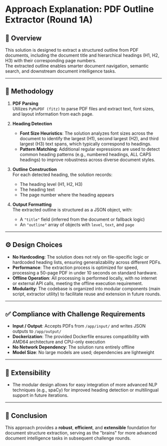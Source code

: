 # Approach Explanation: PDF Outline Extractor (Round 1A)

## 🧾 Overview

This solution is designed to extract a structured outline from PDF documents, including the document title and hierarchical headings (H1, H2, H3) with their corresponding page numbers.  
The extracted outline enables smarter document navigation, semantic search, and downstream document intelligence tasks.

---

## 🧠 Methodology

1. **PDF Parsing**  
   Utilizes `PyMuPDF (fitz)` to parse PDF files and extract text, font sizes, and layout information from each page.

2. **Heading Detection**
   - **Font Size Heuristics**: The solution analyzes font sizes across the document to identify the largest (H1), second largest (H2), and third largest (H3) text spans, which typically correspond to headings.
   - **Pattern Matching**: Additional regular expressions are used to detect common heading patterns (e.g., numbered headings, ALL CAPS headings) to improve robustness across diverse document styles.

3. **Outline Construction**  
   For each detected heading, the solution records:
   - The heading level (H1, H2, H3)
   - The heading text
   - The page number where the heading appears

4. **Output Formatting**  
   The extracted outline is structured as a JSON object, with:
   - A `"title"` field (inferred from the document or fallback logic)
   - An `"outline"` array of objects with `level`, `text`, and `page`

---

## ⚙️ Design Choices

- **No Hardcoding**: The solution does not rely on file-specific logic or hardcoded heading lists, ensuring generalizability across different PDFs.
- **Performance**: The extraction process is optimized for speed, processing a 50-page PDF in under 10 seconds on standard hardware.
- **Offline Operation**: All processing is performed locally, with no internet or external API calls, meeting the offline execution requirement.
- **Modularity**: The codebase is organized into modular components (main script, extractor utility) to facilitate reuse and extension in future rounds.

---

## ✅ Compliance with Challenge Requirements

- **Input / Output**: Accepts PDFs from `/app/input/` and writes JSON outputs to `/app/output/`
- **Dockerization**: The provided Dockerfile ensures compatibility with AMD64 architecture and CPU-only execution
- **No Network Dependency**: The solution runs entirely offline
- **Model Size**: No large models are used; dependencies are lightweight

---

## 🔧 Extensibility

- The modular design allows for easy integration of more advanced NLP techniques (e.g., spaCy) for improved heading detection or multilingual support in future iterations.

---

## 🏁 Conclusion

This approach provides a **robust**, **efficient**, and **extensible** foundation for document structure extraction, serving as the "brains" for more advanced document intelligence tasks in subsequent challenge rounds.
